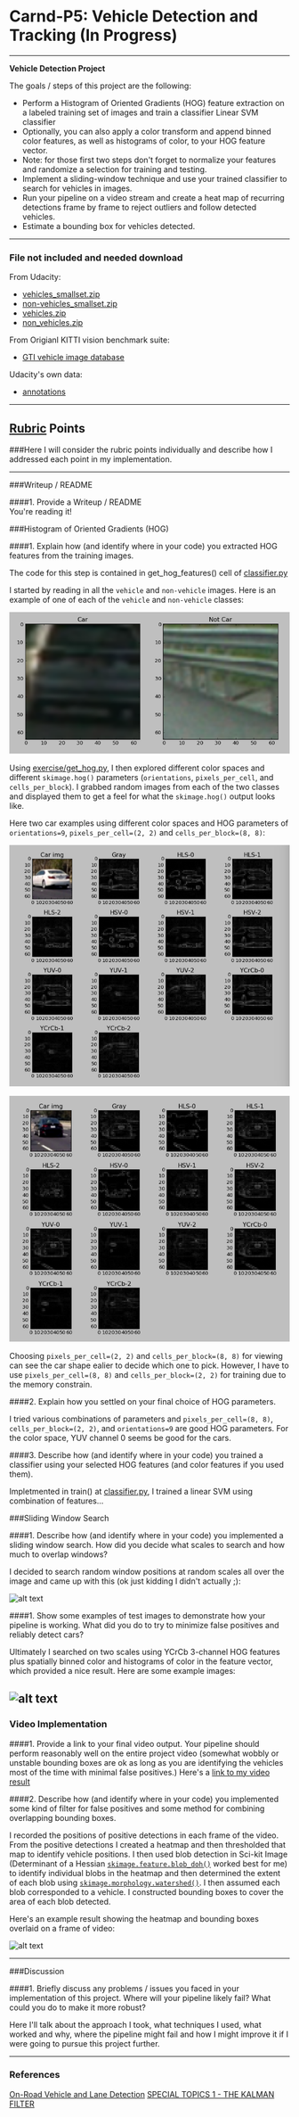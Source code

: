 # Carnd-P5: Vehicle Detection and Tracking (In Progress)

---

**Vehicle Detection Project**

The goals / steps of this project are the following:

* Perform a Histogram of Oriented Gradients (HOG) feature extraction on a labeled training set of images and train a classifier Linear SVM classifier
* Optionally, you can also apply a color transform and append binned color features, as well as histograms of color, to your HOG feature vector. 
* Note: for those first two steps don't forget to normalize your features and randomize a selection for training and testing.
* Implement a sliding-window technique and use your trained classifier to search for vehicles in images.
* Run your pipeline on a video stream and create a heat map of recurring detections frame by frame to reject outliers and follow detected vehicles.
* Estimate a bounding box for vehicles detected.

[//]: # (Image References)
[image1]: ./examples/car_not_car.png
[image2]: ./examples/HOG_example.jpg
[image3]: ./examples/sliding_windows.jpg
[image4]: ./examples/sliding_window.jpg
[image5]: ./examples/img50.jpg
[image6]: ./examples/example_output.jpg
[video1]: ./project_video.mp4

---
### File not included and needed download
From Udacity: 
 * [vehicles_smallset.zip](https://s3.amazonaws.com/udacity-sdc/Vehicle_Tracking/vehicles_smallset.zip)
 * [non-vehicles_smallset.zip](https://s3.amazonaws.com/udacity-sdc/Vehicle_Tracking/non-vehicles_smallset.zip)
 * [vehicles.zip](https://s3.amazonaws.com/udacity-sdc/Vehicle_Tracking/vehicles.zip)
 * [non_vehicles.zip](https://s3.amazonaws.com/udacity-sdc/Vehicle_Tracking/non-vehicles.zip)

From Origianl  KITTI vision benchmark suite:
 * [GTI vehicle image database](http://www.gti.ssr.upm.es/data/Vehicle_database.html)
 
Udacity's own data:
 * [annotations](https://github.com/udacity/self-driving-car/tree/master/annotations)

---

## [Rubric](https://review.udacity.com/#!/rubrics/513/view) Points
###Here I will consider the rubric points individually and describe how I addressed each point in my implementation.  

---
###Writeup / README

####1. Provide a Writeup / README  
You're reading it!

###Histogram of Oriented Gradients (HOG)

####1. Explain how (and identify where in your code) you extracted HOG features from the training images.

The code for this step is contained in get_hog_features() cell of [classifier.py](classifier.py)  

I started by reading in all the `vehicle` and `non-vehicle` images.  Here is an example of one of each of the `vehicle` and `non-vehicle` classes:

![car_notcar](output/car_notcar.png)

Using [exercise/get_hog.py](exercise/get_hog.py), I then explored different color spaces and different `skimage.hog()` parameters (`orientations`, `pixels_per_cell`, and `cells_per_block`).  I grabbed random images from each of the two classes and displayed them to get a feel for what the `skimage.hog()` output looks like.

Here two car examples using different color spaces and HOG parameters of `orientations=9`, `pixels_per_cell=(2, 2)` and `cells_per_block=(8, 8)`: 

![output/car1-hogs.git](output/car1-hogs.png)

![output/car2-hogs.git](output/car2-hogs.png)

Choosing `pixels_per_cell=(2, 2)` and `cells_per_block=(8, 8)` for viewing can see the car shape ealier to decide which one to pick. However, I have to use `pixels_per_cell=(8, 8)` and `cells_per_block=(2, 2)` for training due to the memory constrain.

####2. Explain how you settled on your final choice of HOG parameters.

I tried various combinations of parameters and `pixels_per_cell=(8, 8)`, `cells_per_block=(2, 2)`, and `orientations=9` are good HOG parameters. For the color space, YUV channel 0 seems be good for the cars.

####3. Describe how (and identify where in your code) you trained a classifier using your selected HOG features (and color features if you used them).

Impletmented in train() at [classifier.py](classifier.py), I trained a linear SVM using combination of features...

###Sliding Window Search

####1. Describe how (and identify where in your code) you implemented a sliding window search.  How did you decide what scales to search and how much to overlap windows?

I decided to search random window positions at random scales all over the image and came up with this (ok just kidding I didn't actually ;):

![alt text][image3]

####1. Show some examples of test images to demonstrate how your pipeline is working.  What did you do to try to minimize false positives and reliably detect cars?

Ultimately I searched on two scales using YCrCb 3-channel HOG features plus spatially binned color and histograms of color in the feature vector, which provided a nice result.  Here are some example images:

![alt text][image4]
---

### Video Implementation

####1. Provide a link to your final video output.  Your pipeline should perform reasonably well on the entire project video (somewhat wobbly or unstable bounding boxes are ok as long as you are identifying the vehicles most of the time with minimal false positives.)
Here's a [link to my video result](./project_video.mp4)


####2. Describe how (and identify where in your code) you implemented some kind of filter for false positives and some method for combining overlapping bounding boxes.

I recorded the positions of positive detections in each frame of the video.  From the positive detections I created a heatmap and then thresholded that map to identify vehicle positions.  I then used blob detection in Sci-kit Image (Determinant of a Hessian [`skimage.feature.blob_doh()`](http://scikit-image.org/docs/dev/auto_examples/plot_blob.html) worked best for me) to identify individual blobs in the heatmap and then determined the extent of each blob using [`skimage.morphology.watershed()`](http://scikit-image.org/docs/dev/auto_examples/plot_watershed.html). I then assumed each blob corresponded to a vehicle.  I constructed bounding boxes to cover the area of each blob detected.  

Here's an example result showing the heatmap and bounding boxes overlaid on a frame of video:

![alt text][image5]

---

###Discussion

####1. Briefly discuss any problems / issues you faced in your implementation of this project.  Where will your pipeline likely fail?  What could you do to make it more robust?

Here I'll talk about the approach I took, what techniques I used, what worked and why, where the pipeline might fail and how I might improve it if I were going to pursue this project further.  

---

### References
[On-Road Vehicle and Lane Detection](https://web.stanford.edu/class/ee368/Project_Spring_1415/Reports/Lee_Wong_Xiao.pdf)
[SPECIAL TOPICS 1 - THE KALMAN FILTER](https://www.youtube.com/watch?v=CaCcOwJPytQ&list=PLX2gX-ftPVXU3oUFNATxGXY90AULiqnWT)
